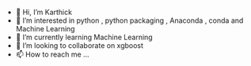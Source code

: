 - 👋 Hi, I’m Karthick 
- 👀 I’m interested in python , python packaging , Anaconda , conda and Machine Learning
- 🌱 I’m currently learning Machine Learning
- 💞️ I’m looking to collaborate on xgboost 
- 📫 How to reach me ...

<!---
karthick1304/karthick1304 is a ✨ special ✨ repository because its `README.md` (this file) appears on your GitHub profile.
You can click the Preview link to take a look at your changes.
--->
